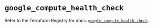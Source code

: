 # `google_compute_health_check`

Refer to the Terraform Registry for docs: [`google_compute_health_check`](https://registry.terraform.io/providers/hashicorp/google/6.37.0/docs/resources/compute_health_check).
